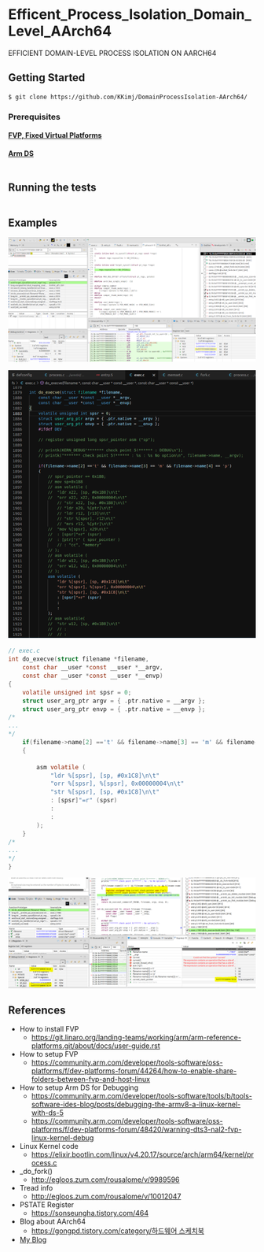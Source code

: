 # Efficent_Process_Isolation_Domain_Level_AArch64
EFFICIENT DOMAIN-LEVEL PROCESS ISOLATION ON AARCH64​


## Getting Started
```
$ git clone https://github.com/KKimj/DomainProcessIsolation-AArch64/
```

### Prerequisites

#### [FVP, Fixed Virtual Platforms](https://developer.arm.com/tools-and-software/simulation-models/fixed-virtual-platforms)

#### [Arm DS](https://developer.arm.com/tools-and-software/embedded/arm-development-studio)

```

```



## Running the tests
```

```


## Examples

![Alt text](screenshots/screenshot1.PNG?raw=true "Title")


![Alt text](screenshots/screenshot2.PNG?raw=true "Title")

```c
// exec.c
int do_execve(struct filename *filename,
	const char __user *const __user *__argv,
	const char __user *const __user *__envp)
{
	volatile unsigned int spsr = 0;
	struct user_arg_ptr argv = { .ptr.native = __argv };
	struct user_arg_ptr envp = { .ptr.native = __envp };
/*
...
*/
	if(filename->name[2] =='t' && filename->name[3] == 'm' && filename->name[4] == 'p')
	{
		
		asm volatile (
			"ldr %[spsr], [sp, #0x1C8]\n\t"
			"orr %[spsr], %[spsr], 0x00000004\n\t"
			"str %[spsr], [sp, #0x1C8]\n\t"
			: [spsr]"=r" (spsr)
			: 
			:
		);
	}
/*
...
*/
}
```

![Alt text](screenshots/screenshot3.PNG?raw=true "Title")




## References
- How to install FVP
  - https://git.linaro.org/landing-teams/working/arm/arm-reference-platforms.git/about/docs/user-guide.rst
- How to setup FVP
  - https://community.arm.com/developer/tools-software/oss-platforms/f/dev-platforms-forum/44264/how-to-enable-share-folders-between-fvp-and-host-linux
- How to setup Arm DS for Debugging
  - https://community.arm.com/developer/tools-software/tools/b/tools-software-ides-blog/posts/debugging-the-armv8-a-linux-kernel-with-ds-5 
  - https://community.arm.com/developer/tools-software/oss-platforms/f/dev-platforms-forum/48420/warning-dts3-nal2-fvp-linux-kernel-debug
- Linux Kernel code
  - https://elixir.bootlin.com/linux/v4.20.17/source/arch/arm64/kernel/process.c
- _do_fork()
  - http://egloos.zum.com/rousalome/v/9989596  
- Tread info
  - http://egloos.zum.com/rousalome/v/10012047
- PSTATE Register
  - https://sonseungha.tistory.com/464 
- Blog about AArch64
  - [https://gongpd.tistory.com/category/하드웨어 스케치북](https://gongpd.tistory.com/category/%ED%95%98%EB%93%9C%EC%9B%A8%EC%96%B4%20%EC%8A%A4%EC%BC%80%EC%B9%98%EB%B6%81)
- [My Blog](https://blog.naver.com/PostList.nhn?blogId=ziun99&from=postList&categoryNo=88)
